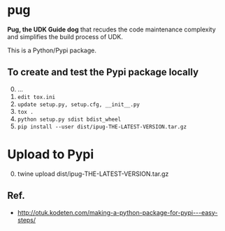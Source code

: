 
pug
==
**Pug, the UDK Guide dog** that recudes the code maintenance complexity and simplifies the build process of UDK.

This is a Python/Pypi package.


## To create and test the Pypi package locally
0. ...
1. `edit tox.ini`
2. `update setup.py, setup.cfg, __init__.py`
3. `tox .`
4. `python setup.py sdist bdist_wheel`
5. `pip install --user dist/ipug-THE-LATEST-VERSION.tar.gz`

# Upload to Pypi
0. twine upload dist/ipug-THE-LATEST-VERSION.tar.gz

## Ref.
- http://otuk.kodeten.com/making-a-python-package-for-pypi---easy-steps/


